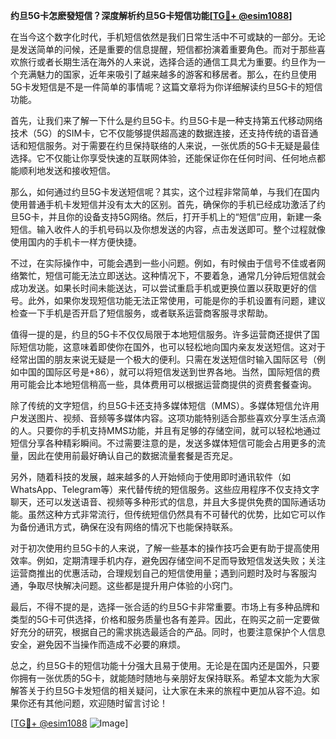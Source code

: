 **约旦5G卡怎麽發短信？深度解析约旦5G卡短信功能[[TG💪+ @esim1088](https://t.me/s/esim1088)]**

在当今这个数字化时代，手机短信依然是我们日常生活中不可或缺的一部分。无论是发送简单的问候，还是重要的信息提醒，短信都扮演着重要角色。而对于那些喜欢旅行或者长期生活在海外的人来说，选择合适的通信工具尤为重要。约旦作为一个充满魅力的国家，近年来吸引了越来越多的游客和移居者。那么，在约旦使用5G卡发短信是不是一件简单的事情呢？这篇文章将为你详细解读约旦5G卡的短信功能。

首先，让我们来了解一下什么是约旦5G卡。约旦5G卡是一种支持第五代移动网络技术（5G）的SIM卡，它不仅能够提供超高速的数据连接，还支持传统的语音通话和短信服务。对于需要在约旦保持联络的人来说，一张优质的5G卡无疑是最佳选择。它不仅能让你享受快速的互联网体验，还能保证你在任何时间、任何地点都能顺利地发送和接收短信。

那么，如何通过约旦5G卡发送短信呢？其实，这个过程非常简单，与我们在国内使用普通手机卡发短信并没有太大的区别。首先，确保你的手机已经成功激活了约旦5G卡，并且你的设备支持5G网络。然后，打开手机上的“短信”应用，新建一条短信。输入收件人的手机号码以及你想发送的内容，点击发送即可。整个过程就像使用国内的手机卡一样方便快捷。

不过，在实际操作中，可能会遇到一些小问题。例如，有时候由于信号不佳或者网络繁忙，短信可能无法立即送达。这种情况下，不要着急，通常几分钟后短信就会成功发送。如果长时间未能送达，可以尝试重启手机或更换位置以获取更好的信号。此外，如果你发现短信功能无法正常使用，可能是你的手机设置有问题，建议检查一下手机是否开启了短信服务，或者联系运营商客服寻求帮助。

值得一提的是，约旦的5G卡不仅仅局限于本地短信服务。许多运营商还提供了国际短信功能，这意味着即使你在国外，也可以轻松地向国内亲友发送短信。这对于经常出国的朋友来说无疑是一个极大的便利。只需在发送短信时输入国际区号（例如中国的国际区号是+86），就可以将短信发送到世界各地。当然，国际短信的费用可能会比本地短信稍高一些，具体费用可以根据运营商提供的资费套餐查询。

除了传统的文字短信，约旦5G卡还支持多媒体短信（MMS）。多媒体短信允许用户发送图片、视频、音频等多媒体内容。这项功能特别适合那些喜欢分享生活点滴的人。只要你的手机支持MMS功能，并且有足够的存储空间，就可以轻松地通过短信分享各种精彩瞬间。不过需要注意的是，发送多媒体短信可能会占用更多的流量，因此在使用前最好确认自己的数据流量套餐是否充足。

另外，随着科技的发展，越来越多的人开始倾向于使用即时通讯软件（如WhatsApp、Telegram等）来代替传统的短信服务。这些应用程序不仅支持文字聊天，还可以发送语音、视频等多种形式的信息，并且大多提供免费的国际通话功能。虽然这种方式非常流行，但传统短信仍然具有不可替代的优势，比如它可以作为备份通讯方式，确保在没有网络的情况下也能保持联系。

对于初次使用约旦5G卡的人来说，了解一些基本的操作技巧会更有助于提高使用效率。例如，定期清理手机内存，避免因存储空间不足而导致短信发送失败；关注运营商推出的优惠活动，合理规划自己的短信使用量；遇到问题时及时与客服沟通，争取尽快解决问题。这些都是提升用户体验的小窍门。

最后，不得不提的是，选择一张合适的约旦5G卡非常重要。市场上有多种品牌和类型的5G卡可供选择，价格和服务质量也各有差异。因此，在购买之前一定要做好充分的研究，根据自己的需求挑选最适合的产品。同时，也要注意保护个人信息安全，避免因不当操作而造成不必要的麻烦。

总之，约旦5G卡的短信功能十分强大且易于使用。无论是在国内还是国外，只要你拥有一张优质的5G卡，就能随时随地与亲朋好友保持联系。希望本文能为大家解答关于约旦5G卡发短信的相关疑问，让大家在未来的旅程中更加从容不迫。如果你还有其他问题，欢迎随时留言讨论！

[[TG💪+ @esim1088](https://t.me/s/esim1088) ![Image](https://i.postimg.cc/4NQfJmqS/Snipaste-2025-05-13-00-14-12.png)]